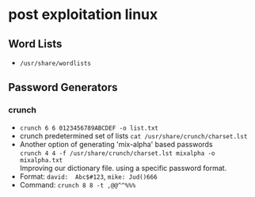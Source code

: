# post exploitation linux

## Word Lists
- `/usr/share/wordlists`

## Password Generators
### crunch
- `crunch 6 6 0123456789ABCDEF -o list.txt` 
- crunch predetermined set of lists `cat /usr/share/crunch/charset.lst`  
- Another option of generating 'mix-alpha' based passwords  
`crunch 4 4 -f /usr/share/crunch/charset.lst mixalpha -o mixalpha.txt`  
Improving our dictionary file. using a specific password format. 
- Format: `david:  Abc$#123`, `mike: Jud()666`
- Command: `crunch 8 8 -t ,@@^^%%%`
